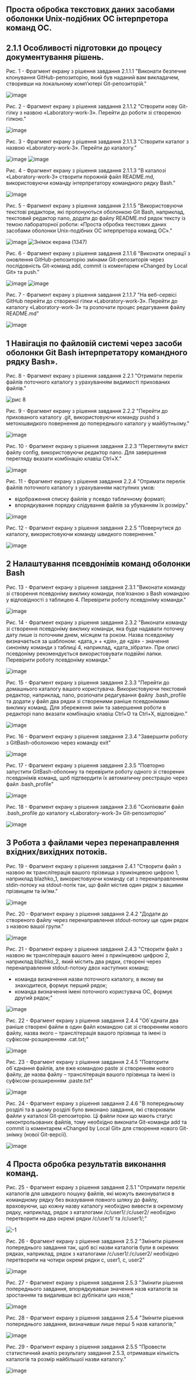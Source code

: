 ## Проста обробка текстових даних засобами оболонки Unix-подібних ОС інтерпретора команд ОС.
## 2.1.1 Особливості підготовки до процесу документування рішень.

Рис. 1 - Фрагмент екрану з рішення завдання 2.1.1.1 "Виконати безпечне клонування GitHub-репозиторію, який був наданий вам викладачем, створивши на локальному комп’ютері Git-репозиторій."

![image](https://github.com/neverovalera/WebAR-Optical-telegraph/assets/162915351/7af84200-d971-4a16-b006-ef8b6160080f)

Рис. 2 - Фрагмент екрану з рішення завдання 2.1.1.2 "Створити нову Git-гілку з назвою «Laboratory-work-3». Перейти до роботи зі створеною гілкою."

![image](https://github.com/neverovalera/WebAR-Optical-telegraph/assets/162915351/c921a73c-440f-4f0d-b507-8dcaf87459f3)

Рис. 3 - Фрагмент екрану з рішення завдання 2.1.1.3 "Створити каталог з назвою «Laboratory-work-3». Перейти до каталогу."

![image](https://github.com/neverovalera/WebAR-Optical-telegraph/assets/162915351/dabe0acf-4548-46c0-8b50-66052fc9ec38)
![image](https://github.com/neverovalera/WebAR-Optical-telegraph/assets/162915351/d093fdfa-d543-4a06-9028-227f7791c52d)

Рис. 4 - Фрагмент екрану з рішення завдання 2.1.1.3 "В каталозі «Laboratory-work-3» створити порожній файл README.md, використовуючи команду інтерпретатору командного рядку Bash."

![image](https://github.com/neverovalera/WebAR-Optical-telegraph/assets/162915351/b2b439e3-b8c8-42d3-ba0b-5ce9833b6b8b)

Рис. 5 - Фрагмент екрану з рішення завдання 2.1.1.5 "Використовуючи текстові редактори, які пропонуються оболонкою Git Bash, наприклад, текстовий редактор nano, додати до файлу README.md рядок тексту із темою лабораторної роботи: «Проста обробка текстових даних засобами оболонки Unix-подібних ОС інтерпретора команд ОС»."

![image](https://github.com/neverovalera/WebAR-Optical-telegraph/assets/162915351/c8ffacd2-6066-4e02-ba87-79db06138ac9)
![Знімок екрана (1347)](https://github.com/neverovalera/WebAR-Optical-telegraph/assets/162915351/7c22c9e9-8baf-4c68-bb57-be2e83c4c739)

Рис. 6 - Фрагмент екрану з рішення завдання 2.1.1.6 "Виконати операції з оновлення GitHub-репозиторію змінами Git-репозиторія через послідовність Git-команд add, commit із коментарем «Changed by Local Git» та push."

![image](https://github.com/neverovalera/WebAR-Optical-telegraph/assets/162915351/790de809-3a23-4bbf-9a27-98bae7034606)
![image](https://github.com/neverovalera/WebAR-Optical-telegraph/assets/162915351/bcaf6f87-233e-4acb-b254-8cf1e2e2d2e8)

Рис. 7 - Фрагмент екрану з рішення завдання 2.1.1.7 "На веб-сервісі GitHub перейти до створеної гілки «Laboratory-work-3». Перейти до каталогу «Laboratory-work-3» та розпочати процес редагування файлу README.md" 
 
![image](https://github.com/neverovalera/WebAR-Optical-telegraph/assets/162915351/770834a5-2b24-415e-86ac-f106b9b67bff)

## 1 Навігація по файловій системі через засоби оболонки Git Bash інтерпретатору командного рядку Bash».

Рис. 8 - Фрагмент екрану з рішення завдання 2.2.1 "Отримати перелік файлів поточного каталогу з урахуванням видимості прихованих файлів."

![рис  8](https://github.com/neverovalera/WebAR-Optical-telegraph/assets/162915351/6b2ab4e7-bdf5-4cd1-968c-e35ae7ba0f1b)

Рис. 9 - Фрагмент екрану з рішення завдання 2.2.2 "Перейти до прихованого каталогу .git, використовуючи команду pushd з метоюшвидкого повернення до попереднього каталогу у майбутньому."

![image](https://github.com/neverovalera/WebAR-Optical-telegraph/assets/162915351/8b30abd0-27e8-44af-8ff8-957f5241803b)

Рис. 10 - Фрагмент екрану з рішення завдання 2.2.3 "Переглянути вміст файлу config, використовуючи редактор nano. Для завершення перегляду вказати комбінацію клавіш Ctrl+X."

![image](https://github.com/neverovalera/WebAR-Optical-telegraph/assets/162915351/780e1538-5b53-43e1-bfa7-61f5a3d7f660)

Рис. 11 - Фрагмент екрану з рішення завдання 2.2.4 "Отримати перелік файлів поточного каталогу з урахуванням наступних умов:
- відображення списку файлів у псевдо табличному форматі;
- впорядкування порядку слідування файлів за убуванням їх розміру."

![image](https://github.com/neverovalera/WebAR-Optical-telegraph/assets/162915351/c61e90b6-7059-4d66-a9d4-47704d90af76)

Рис. 12 - Фрагмент екрану з рішення завдання 2.2.5 "Повернутися до каталогу, використовуючи команду швидкого повернення."

![image](https://github.com/neverovalera/WebAR-Optical-telegraph/assets/162915351/2004da74-5ba1-456e-9d5f-6189442f4c29)

## 2 Налаштування псевдонімів команд оболонки Bash

Рис. 13 - Фрагмент екрану з рішення завдання 2.3.1 "Виконати команду зі створення псевдоніму виклику команди, пов’язаною з Bash командою у відповідності з таблицею 4. Перевірити роботу псевдоніму команди."

![image](https://github.com/neverovalera/WebAR-Optical-telegraph/assets/162915351/fc14298f-a00e-4cf6-9410-aa6ad69b035d)

Рис. 14 - Фрагмент екрану з рішення завдання 2.3.2 "Виконати команду зі створення псевдоніму виклику команди, яка буде надавати поточну дату лише із поточним днем, місяцем та роком. Назва псевдоніму визначається за шаблоном: «дата_» + «дія», де «дія» - значення синоніму команди з таблиці 4, наприклад, «дата_зібрати». При описі псевдоніму рекомендується використовувати подвійні лапки. Перевірити роботу псевдоніму команди."

![image](https://github.com/neverovalera/WebAR-Optical-telegraph/assets/162915351/b0855380-44fc-4132-8038-b46ae52afdad)

Рис. 15 - Фрагмент екрану з рішення завдання 2.3.3 "Перейти до домашнього каталогу вашого користувача. Використовуючи текстовий редактор, наприклад, nano, розпочати редагування файлу .bash_profile та додати у файл два рядки зі створеними раніше псевдонімами виклику команд. Для збереження змін та завершення роботи в редакторі nano вказати комбінацію клавіш Ctrl+O та Ctrl+X, відповідно."

![image](https://github.com/neverovalera/WebAR-Optical-telegraph/assets/162915351/0282f143-c1dc-4e08-bbb1-80d2c8b5dd4a)

Рис. 16 - Фрагмент екрану з рішення завдання 2.3.4 "Завершити роботу з GitBash-оболонкою через команду exit"

![image](https://github.com/neverovalera/WebAR-Optical-telegraph/assets/162915351/3803768c-1fdd-4deb-bd6e-29a7342a2ddb)

Рис. 17 - Фрагмент екрану з рішення завдання 2.3.5 "Повторно запустити GitBash-оболонку та перевірити роботу одного зі створених псевдонімів команд, щоб підтвердити їх автоматичну реєстрацію через файл .bash_profile"

![image](https://github.com/neverovalera/WebAR-Optical-telegraph/assets/162915351/8d011e0a-6952-407e-ac32-14a1b432b7e9)

Рис. 18 - Фрагмент екрану з рішення завдання 2.3.6 "Скопіювати файл .bash_profile до каталогу «Laboratory-work-3» Git-репозиторію"

![image](https://github.com/neverovalera/WebAR-Optical-telegraph/assets/162915351/624826fb-1e4b-4ccf-9638-125a32ee9f7d)

## 3 Робота з файлами через перенаправлення вхідних/вихідних потоків.

Рис. 19 - Фрагмент екрану з рішення завдання 2.4.1 "Створити файл з назвою як транслітерація вашого прізвища з прикінцевою цифрою 1, наприклад blazhko_1, використовуючи команду cat з перенаправленням stdin-потоку на stdout-потік так, що файл містив один рядок з вашими прізвищем та ім’ям."

![image](https://github.com/neverovalera/WebAR-Optical-telegraph/assets/162915351/658782d5-c883-4c79-b07d-08b792af641e)

Рис. 20 - Фрагмент екрану з рішення завдання 2.4.2 "Додати до створеного файлу через перенаправлення stdout-потоку ще один рядок з назвою вашої групи."

![image](https://github.com/neverovalera/WebAR-Optical-telegraph/assets/162915351/5da94f4f-c989-4851-9c0b-b8b2fef41764)

Рис. 21 - Фрагмент екрану з рішення завдання 2.4.3 "Створити файл з назвою як транслітерація вашого імені з прикінцевою цифрою 2, наприклад blazhko_2, який містить два рядки, створені через перенаправлення stdout-потоку двох наступних команд:
- команда визначення назви поточного каталогу, в якому ви знаходитеся, формує
перший рядок;
- команда визначення імені поточного користувача ОС, формує другий рядок;"

![image](https://github.com/neverovalera/WebAR-Optical-telegraph/assets/162915351/afdc6731-a619-463b-8144-ddd5dde8e6bd)
  
Рис. 22 - Фрагмент екрану з рішення завдання 2.4.4 "Об`єднати два раніше створені файли в один файл командою cat зі створенням нового файлу, назва якого – транслітерація вашого прізвища та імені із суфіксом-розширенням .cat.txt;"

![image](https://github.com/neverovalera/WebAR-Optical-telegraph/assets/162915351/0ef5d506-0930-4f63-91dd-40e412b86490)

Рис. 23 - Фрагмент екрану з рішення завдання 2.4.5 "Повторити об`єднання файлів, але вже командою paste зі створенням нового файлу, де назва файлу – транслітерація вашого прізвища та імені із суфіксом-розширенням .paste.txt"

![image](https://github.com/neverovalera/WebAR-Optical-telegraph/assets/162915351/fcb40933-eed3-439f-8f7c-a8259d689f9f)

Рис. 24 - Фрагмент екрану з рішення завдання 2.4.6 "В попередньому розділі та в цьому розділі було виконано завдання, які створювали файли у каталозі Git-репозиторію. Ці файли поки що мають статус неконтрольованих файлів, тому необхідно виконати Git-команди add та commit із коментарем «Changed by Local Git» для створення нового Git-знімку (нової Git-версії).

![image](https://github.com/neverovalera/WebAR-Optical-telegraph/assets/162915351/a8e57ef1-2739-4303-9913-073ca1e1f0a8)

## 4 Проста обробка результатів виконання команд.

Рис. 25 - Фрагмент екрану з рішення завдання 2.5.1 "Отримати перелік каталогів для швидкого пошуку файлів, які можуть виконуватися в командному рядку без вказування повного шляху до файлу, враховуючи, що кожну назву каталогу необхідно вивести в окремому рядку, наприклад, рядок з каталогами /c/user1/:/c/user2/ необхідно перетворити на два окремі рядки /c/user1/ та /c/user1/;"

![-1](https://github.com/neverovalera/WebAR-Optical-telegraph/assets/162915351/1c2f4968-08ae-454c-9f32-837d8ad55105)

Рис. 26 - Фрагмент екрану з рішення завдання 2.5.2 "Змінити рішення попереднього завдання так, щоб всі назви каталогів були в окремих рядках, наприклад, рядок з каталогами /c/user1/:/c/user2/ необхідно перетворити на чотири окремі рядки c, user1, c, user2"

![image](https://github.com/neverovalera/WebAR-Optical-telegraph/assets/162915351/3f5c1fef-5bc0-4f8f-9f47-df9b723324a3)

Рис. 27 - Фрагмент екрану з рішення завдання 2.5.3 "Змінити рішення попереднього завдання, впорядкувавши значення назв каталогів за зростанням та видаливши всі дублікати цих назв;"

![image](https://github.com/neverovalera/WebAR-Optical-telegraph/assets/162915351/28a7a634-4212-4da3-a491-38f9a35baa3d)

Рис. 28 - Фрагмент екрану з рішення завдання 2.5.4 "Змінити рішення попереднього завдання, визначивши лише перші 5 назв каталогів;"

![image](https://github.com/neverovalera/WebAR-Optical-telegraph/assets/162915351/d1342be3-9c56-4d5a-8a75-8ed51ce02881)

Рис. 29 - Фрагмент екрану з рішення завдання 2.5.5 "Провести статистичний аналіз результату завдання 2.5.3, отримавши кількість каталогів та розмір найбільшої назви каталогу."

![image](https://github.com/neverovalera/WebAR-Optical-telegraph/assets/162915351/e681b198-6a7f-489a-847b-6ff06e28a6c4)

